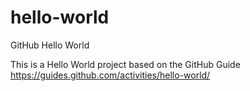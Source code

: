 # hello-world
GitHub Hello World

This is a Hello World project based on the GitHub Guide https://guides.github.com/activities/hello-world/
